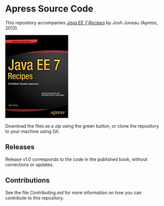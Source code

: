 # Apress Source Code

This repository accompanies [*Java EE 7 Recipes*](http://www.apress.com/9781430244257) by Josh Juneau (Apress, 2013).

![Cover image](9781430244257.jpg)

Download the files as a zip using the green button, or clone the repository to your machine using Git.

## Releases

Release v1.0 corresponds to the code in the published book, without corrections or updates.

## Contributions

See the file Contributing.md for more information on how you can contribute to this repository.
